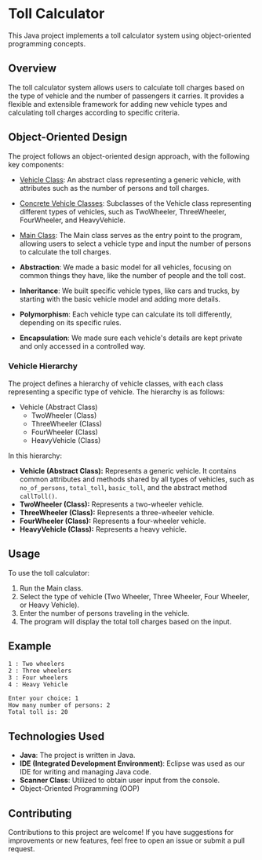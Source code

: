 
# Toll Calculator

This Java project implements a toll calculator system using object-oriented programming concepts.

## Overview

The toll calculator system allows users to calculate toll charges based on the type of vehicle and the number of passengers it carries. It provides a flexible and extensible framework for adding new vehicle types and calculating toll charges according to specific criteria.

## Object-Oriented Design

The project follows an object-oriented design approach, with the following key components:

- [Vehicle Class](#vehicle-class): An abstract class representing a generic vehicle, with attributes such as the number of persons and toll charges.

- [Concrete Vehicle Classes](#concrete-vehicle-classes): Subclasses of the Vehicle class representing different types of vehicles, such as TwoWheeler, ThreeWheeler, FourWheeler, and HeavyVehicle.

- [Main Class](#main-class): The Main class serves as the entry point to the program, allowing users to select a vehicle type and input the number of persons to calculate the toll charges.

- **Abstraction**: We made a basic model for all vehicles, focusing on common things they have, like the number of people and the toll cost.

- **Inheritance**: We built specific vehicle types, like cars and trucks, by starting with the basic vehicle model and adding more details.

- **Polymorphism**: Each vehicle type can calculate its toll differently, depending on its specific rules.

- **Encapsulation**: We made sure each vehicle's details are kept private and only accessed in a controlled way.

### Vehicle Hierarchy

The project defines a hierarchy of vehicle classes, with each class representing a specific type of vehicle. The hierarchy is as follows:

- Vehicle (Abstract Class)
  - TwoWheeler (Class)
  - ThreeWheeler (Class)
  - FourWheeler (Class)
  - HeavyVehicle (Class)

In this hierarchy:

- **Vehicle (Abstract Class):** Represents a generic vehicle. It contains common attributes and methods shared by all types of vehicles, such as `no_of_persons`, `total_toll`, `basic_toll`, and the abstract method `callToll()`.
- **TwoWheeler (Class):** Represents a two-wheeler vehicle.
- **ThreeWheeler (Class):** Represents a three-wheeler vehicle.
- **FourWheeler (Class):** Represents a four-wheeler vehicle.
- **HeavyVehicle (Class):** Represents a heavy vehicle.

## Usage

To use the toll calculator:

1. Run the Main class.
2. Select the type of vehicle (Two Wheeler, Three Wheeler, Four Wheeler, or Heavy Vehicle).
3. Enter the number of persons traveling in the vehicle.
4. The program will display the total toll charges based on the input.

## Example
```
1 : Two wheelers
2 : Three wheelers
3 : Four wheelers
4 : Heavy Vehicle

Enter your choice: 1
How many number of persons: 2
Total toll is: 20
```

## Technologies Used

- **Java**: The project is written in Java.
- **IDE (Integrated Development Environment)**: Eclipse was used as our IDE for writing and managing Java code.
- **Scanner Class**: Utilized to obtain user input from the console.
- Object-Oriented Programming (OOP)

## Contributing

Contributions to this project are welcome! If you have suggestions for improvements or new features, feel free to open an issue or submit a pull request.



